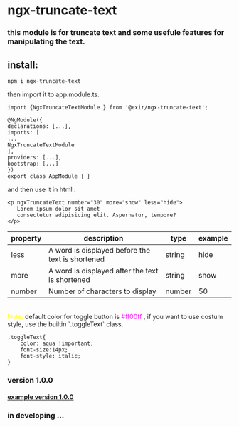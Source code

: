 # ngx-truncate-text
### this module is for truncate text and some usefule features for manipulating the text.
## install:
```
npm i ngx-truncate-text
```
then import it to app.module.ts.
````
import {NgxTruncateTextModule } from '@exir/ngx-truncate-text';

@NgModule({
declarations: [...],
imports: [
...
NgxTruncateTextModule
],
providers: [...],
bootstrap: [...]
})
export class AppModule { }
````
and then use it in html :
 ````
 <p ngxTruncateText number="30" more="show" less="hide">
	Lorem ipsum dolor sit amet
	consectetur adipisicing elit. Aspernatur, tempore?
</p>

 ````
 |property|description|type|example
|----|----|-----|-----|
|less|A word is displayed before the text is shortened|string|hide
|more|A word is displayed after the text is shortened|string |show
|number|Number of characters to display|number|50

<br>
<span style="color:yellow"> Note:</span> default color for toggle button is <span style="color:#ff00ff">#ff00ff</span> , if you want to use costum style, use the builtin `.toggleText` class.

```
.toggleText{
    color: aqua !important;
	font-size:14px;
	font-style: italic;
}
```
### version 1.0.0
#### [ example version 1.0.0](https://stackblitz.com/edit/angular-truncate-text)
### in developing ...
